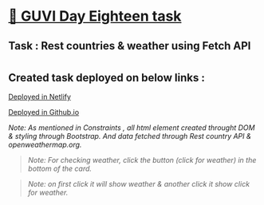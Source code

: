 # [🔗 GUVI Day Eighteen task]()

## Task : Rest countries & weather using Fetch API

#

## Created task deployed on below links :

<a href="https://day-18-task-fetch-api.netlify.app/">Deployed in Netlify</a>

<a href="https://suriya-k7.github.io/Guvi_Day_18_task_Fetch_API/">Deployed in Github.io</a>

<i>Note: As mentioned in Constraints , all html element created throught DOM & styling through Bootstrap. And data fetched through Rest country API & openweathermap.org.</i>

> <i>Note: For checking weather, click the button (click for weather) in the bottom of the card.</i>

> <i>Note: on first click it will show weather & another click it show click for weather.</i>

#
